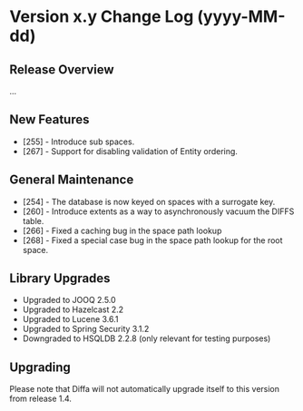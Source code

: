 # Version x.y Change Log (yyyy-MM-dd)

## Release Overview

...

## New Features

* [255] - Introduce sub spaces.
* [267] - Support for disabling validation of Entity ordering.

## General Maintenance

* [254] - The database is now keyed on spaces with a surrogate key.
* [260] - Introduce extents as a way to asynchronously vacuum the DIFFS table.
* [266] - Fixed a caching bug in the space path lookup
* [268] - Fixed a special case bug in the space path lookup for the root space.

## Library Upgrades

* Upgraded to JOOQ 2.5.0
* Upgraded to Hazelcast 2.2
* Upgraded to Lucene 3.6.1
* Upgraded to Spring Security 3.1.2
* Downgraded to HSQLDB 2.2.8 (only relevant for testing purposes)

## Upgrading

Please note that Diffa will not automatically upgrade itself to this version from release 1.4.
